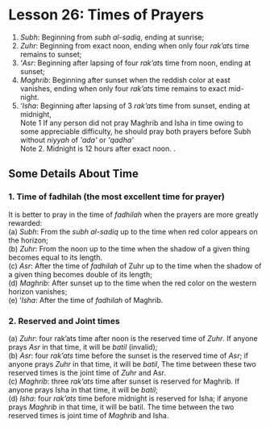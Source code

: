 Lesson 26: Times of Prayers
===========================

1. *Subh*: Beginning from *subh al-sadiq*, ending at sunrise;  
 2. *Zuhr*: Beginning from exact noon, ending when only four *rak’at*s
time remains to sunset;  
 3. ‘*Asr*: Beginning after lapsing of four *rak’at*s time from noon,
ending at sunset;  
 4. *Maghrib*: Beginning after sunset when the reddish color at east
vanishes, ending when only four *rak’at*s time remains to exact
mid-night.  
 5. ‘*Isha*: Beginning after lapsing of 3 *rak’at*s time from sunset,
ending at midnight,  
 Note 1 If any person did not pray Maghrib and Isha in time owing to
some appreciable difficulty, he should pray both prayers before Subh
without *niyyah* of *'ada'* or *'qadha'*  
 Note 2. Midnight is 12 hours after exact noon. .

Some Details About Time
-----------------------

### 1. Time of fadhilah (the most excellent time for prayer)

It is better to pray in the time of *fadhilah* when the prayers are more
greatly rewarded:  
 (a) *Subh*: From the *subh al-sadiq* up to the time when red color
appears on the horizon;  
 (b) *Zuhr*: From the noon up to the time when the shadow of a given
thing becomes equal to its length.  
 (c) *Asr*: After the time of *fadhilah* of Zuhr up to the time when the
shadow of a given thing becomes double of its length;  
 (d) *Maghrib*: After sunset up to the time when the red color on the
western horizon vanishes;  
 (e) ‘*Isha*: After the time of *fadhilah* of Maghrib.

### 2. Reserved and Joint times

(a) *Zuhr*: four rak’ats time after noon is the reserved time of *Zuhr*.
If anyone prays *Asr* in that time, it will be *batil* (invalid);  
 (b) *Asr*: four *rak’ats* time before the sunset is the reserved time
of *Asr*; if anyone prays *Zuhr* in that time, it will be *batil*, The
time between these two reserved times is the joint time of *Zuhr* and
Asr.  
 (c) *Maghrib*: three *rak’ats* time after sunset is reserved for
Maghrib. If anyone prays Isha in that time, it will be *batil*;  
 (d) *Isha*: four *rak’ats* time before midnight is reserved for Isha;
if anyone prays *Maghrib* in that time, it will be batil. The time
between the two reserved times is joint time of *Maghrib* and Isha.



